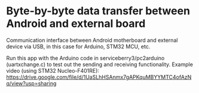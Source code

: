 # Byte-by-byte data transfer between Android and external board
Communication interface between Android motherboard and external device via USB, in this case for Arduino, STM32 MCU, etc.

Run this app with the Arduino code in serviceberry3/pc2arduino (uartxchange.c) to test out the sending and receiving functionality. Example video (using STM32 Nucleo-F401RE): https://drive.google.com/file/d/1UaSLhHSAnmx7gAPKquMBYYMTC4ofAzNq/view?usp=sharing
